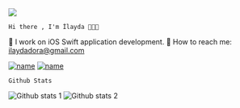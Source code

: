  
 
 <img src="https://media.giphy.com/media/ZRiLoLix9pnW7cVB5y/giphy.gif"> 
 
    Hi there , I'm İlayda 👩🏽‍💻 
🌟 I work on iOS Swift application development.
🌟 How to reach me:  ilaydadora@gmail.com

[![name](https://user-images.githubusercontent.com/98653691/190926903-a5ba96e8-6253-4b18-b2f5-860f2ad945be.png)](https://www.linkedin.com/in/ilayda-metin-b270951b1/)
[![name](https://user-images.githubusercontent.com/98653691/190926941-a87f7382-dbbf-4e38-86d8-de593e0a5e94.png)](https://github.com/ilaydadora)

    Github Stats
![Github stats 1](https://github-readme-stats.vercel.app/api?username=ilaydadora&show_icons=true&theme=gradient) 
![Github stats 2](https://github-readme-stats.vercel.app/api?username=ilaydadora&show_icons=true&theme=radical)

